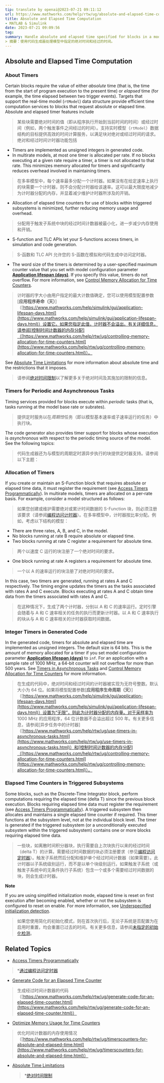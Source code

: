 ```yaml
---
tip: translate by openai@2023-07-21 09:11:12
url: https://www.mathworks.com/help/rtw/ug/absolute-and-elapsed-time-computation.html
title: Absolute and Elapsed Time Computation
- MATLAB & Simulink
date: 2023-07-21 09:09:56
tag: 
summary: Handle absolute and elapsed time specified for blocks in a model with the code generator.
> 摘要：使用代码生成器处理模型中指定的绝对时间和经过的时间。
---
```

## Absolute and Elapsed Time Computation

### About Timers

Certain blocks require the value of either _absolute_ time (that is, the time from the start of program execution to the present time) or _elapsed_ time (for example, the time elapsed between two trigger events). Targets that support the real-time model (`rtModel`) data structure provide efficient time computation services to blocks that request absolute or elapsed time. Absolute and elapsed timer features include

> 某些块需要绝对时间的值（即从程序执行开始到当前时间的时间）或经过时间（例如，两个触发事件之间经过的时间）。支持实时模型（`rtModel`）数据结构的目标提供高效的时间计算服务，以满足块对绝对或经过时间的请求。绝对和经过时间计时器功能包括

- Timers are implemented as unsigned integers in generated code.
- In multirate models, at most one timer is allocated per rate. If no blocks executing at a given rate require a timer, a timer is not allocated to that rate. This minimizes memory allocated for timers and significantly reduces overhead involved in maintaining timers.

> 在多率模型中，每个速率最多分配一个计时器。如果没有在给定速率上执行的块需要一个计时器，则不会分配计时器给该速率。这可以最大限度地减少为计时器分配的内存，并显着减少维护计时器所涉及的开销。

- Allocation of elapsed time counters for use of blocks within triggered subsystems is minimized, further reducing memory usage and overhead.

> 分配用于触发子系统中块的经过时间计数器被最小化，进一步减少内存使用和开销。

- S-function and TLC APIs let your S-functions access timers, in simulation and code generation.

> S-函数和 TLC API 允许您的 S-函数在模拟和代码生成中访问定时器。

- The word size of the timers is determined by a user-specified maximum counter value that you set with model configuration parameter [**Application lifespan (days)**](https://www.mathworks.com/help/simulink/gui/application-lifespan-days.html). If you specify this value, timers do not overflow. For more information, see [Control Memory Allocation for Time Counters](https://www.mathworks.com/help/rtw/ug/controlling-memory-allocation-for-time-counters.html).

> 计时器的字大小由用户指定的最大计数值确定，您可以使用模型配置参数[**应用程序寿命（天）**]（[https://www.mathworks.com/help/simulink/gui/application-lifespan-days.html](https://www.mathworks.com/help/simulink/gui/application-lifespan-days.html)）设置它。如果您指定此值，计时器不会溢出。有关详细信息，请参阅[控制时间计数器的内存分配]（[https://www.mathworks.com/help/rtw/ug/controlling-memory-allocation-for-time-counters.html](https://www.mathworks.com/help/rtw/ug/controlling-memory-allocation-for-time-counters.html)）。

See [Absolute Time Limitations](https://www.mathworks.com/help/rtw/ug/absolute-time-limitations.html) for more information about absolute time and the restrictions that it imposes.

> 请参阅[绝对时间限制](https://www.mathworks.com/help/rtw/ug/absolute-time-limitations.html)以了解更多关于绝对时间及其施加的限制的信息。

### Timers for Periodic and Asynchronous Tasks

Timing services provided for blocks execute within _periodic_ tasks (that is, tasks running at the model base rate or subrates).

> 提供定时服务以在*周期性*任务（即以模型基本速率或子速率运行的任务）中执行块。

The code generator also provides timer support for blocks whose execution is _asynchronous_ with respect to the periodic timing source of the model. See the following topics:

> 代码生成器还为与模型的周期定时源异步执行的块提供定时器支持。请参阅以下主题：

### Allocation of Timers

If you create or maintain an S-Function block that requires absolute or elapsed time data, it must register the requirement (see [Access Timers Programmatically](https://www.mathworks.com/help/rtw/ug/access-timers-programmatically.html)). In multirate models, timers are allocated on a per-rate basis. For example, consider a model structured as follows:

> 如果您创建或维护需要绝对或累计时间数据的 S-Function 块，则必须注册该要求（请参阅[编程访问计时器](https://www.mathworks.com/help/rtw/ug/access-timers-programmatically.html)）。在多率模型中，计时器按比率分配。例如，考虑以下结构的模型：

- There are three rates, A, B, and C, in the model.
- No blocks running at rate B require absolute or elapsed time.
- Two blocks running at rate C register a requirement for absolute time.

> 两个以速度 C 运行的块注册了一个绝对时间的要求。

- One block running at rate A registers a requirement for absolute time.

> 一个以 A 的速率运行的块注册了对绝对时间的要求。

In this case, two timers are generated, running at rates A and C respectively. The timing engine updates the timers as the tasks associated with rates A and C execute. Blocks executing at rates A and C obtain time data from the timers associated with rates A and C.

> 在这种情况下，生成了两个计时器，分别以 A 和 C 的速率运行。定时引擎会随着与 A 和 C 速率相关的任务的执行而更新计时器。以 A 和 C 速率执行的块从与 A 和 C 速率相关的计时器获取时间数据。

### Integer Timers in Generated Code

In the generated code, timers for absolute and elapsed time are implemented as unsigned integers. The default size is 64 bits. This is the amount of memory allocated for a timer if you set model configuration parameter [**Application lifespan (days)**](https://www.mathworks.com/help/simulink/gui/application-lifespan-days.html) to `inf`. For an application with a sample rate of 1000 MHz, a 64-bit counter will not overflow for more than 500 years. See [Timers in Asynchronous Tasks](https://www.mathworks.com/help/rtw/ug/use-timers-in-asynchronous-tasks.html) and [Control Memory Allocation for Time Counters](https://www.mathworks.com/help/rtw/ug/controlling-memory-allocation-for-time-counters.html) for more information.

> 在生成的代码中，绝对时间和经过时间的计时器被实现为无符号整数。默认大小为 64 位。如果将模型配置参数[**应用程序生命周期（天）**]（[https://www.mathworks.com/help/simulink/gui/application-lifespan-days.html](https://www.mathworks.com/help/simulink/gui/application-lifespan-days.html)）设置为“无限”，则此为计时器分配的内存量。对于采样率为 1000 MHz 的应用程序，64 位计数器不会溢出超过 500 年。有关更多信息，请参阅[异步任务中的计时器]（[https://www.mathworks.com/help/rtw/ug/use-timers-in-asynchronous-tasks.html](https://www.mathworks.com/help/rtw/ug/use-timers-in-asynchronous-tasks.html)）和[控制时间计数器的内存分配]（[https://www.mathworks.com/help/rtw/ug/controlling-memory-allocation-for-time-counters.html](https://www.mathworks.com/help/rtw/ug/controlling-memory-allocation-for-time-counters.html)）。

### Elapsed Time Counters in Triggered Subsystems

Some blocks, such as the Discrete-Time Integrator block, perform computations requiring the elapsed time (delta T) since the previous block execution. Blocks requiring elapsed time data must register the requirement (see [Access Timers Programmatically](https://www.mathworks.com/help/rtw/ug/access-timers-programmatically.html)). A triggered subsystem then allocates and maintains a single elapsed time counter if required. This timer functions at the subsystem level, not at the individual block level. The timer is generated if the triggered subsystem (or a unconditionally executed subsystem within the triggered subsystem) contains one or more blocks requiring elapsed time data.

> 一些块，如离散时间积分器块，执行需要自上次块执行以来的经过时间（delta T）的计算。需要经过时间数据的块必须注册要求（参见[编程访问定时器](https://www.mathworks.com/help/rtw/ug/access-timers-programmatically.html)）。触发子系统然后分配和维护单个经过时间计数器（如果需要）。此计时器以子系统级别运行，而不是以单个块级别运行。如果触发子系统（或触发子系统中的无条件执行子系统）包含一个或多个需要经过时间数据的块，则会生成计时器。

**Note**

If you are using simplified initialization mode, elapsed time is reset on first execution after becoming enabled, whether or not the subsystem is configured to reset on enable. For more information, see [Underspecified initialization detection](https://www.mathworks.com/help/simulink/gui/underspecified-initialization-detection.html).

> 如果您使用简化的初始化模式，则在首次执行后，无论子系统是否配置为在启用时重置，均会重置已过去的时间。有关更多信息，请参阅[未指定的初始化检测](https://www.mathworks.com/help/simulink/gui/underspecified-initialization-detection.html)。

## Related Topics

- [Access Timers Programmatically](https://www.mathworks.com/help/rtw/ug/access-timers-programmatically.html)

> \*[通过编程访问定时器](https://www.mathworks.com/help/rtw/ug/access-timers-programmatically.html)

- [Generate Code for an Elapsed Time Counter](https://www.mathworks.com/help/rtw/ug/generate-code-for-an-elapsed-time-counter.html)

> 生成经过时间计数器的代码（[https://www.mathworks.com/help/rtw/ug/generate-code-for-an-elapsed-time-counter.html](https://www.mathworks.com/help/rtw/ug/generate-code-for-an-elapsed-time-counter.html)）

- [Optimize Memory Usage for Time Counters](https://www.mathworks.com/help/rtw/ug/timerscounters-for-absolute-and-elapsed-time.html)

> 优化时间计数器的内存使用情况（[https://www.mathworks.com/help/rtw/ug/timerscounters-for-absolute-and-elapsed-time.html](https://www.mathworks.com/help/rtw/ug/timerscounters-for-absolute-and-elapsed-time.html)）

- [Absolute Time Limitations](https://www.mathworks.com/help/rtw/ug/absolute-time-limitations.html)
  > \*[绝对时间限制](https://www.mathworks.com/help/rtw/ug/absolute-time-limitations.html)
  >
